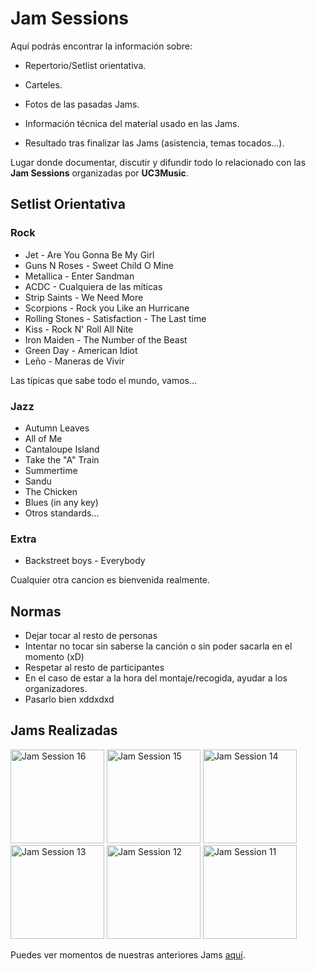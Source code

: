 # Jam Sessions
Aquí podrás encontrar la información sobre:

- Repertorio/Setlist orientativa.

- Carteles.

- Fotos de las pasadas Jams.

- Información técnica del material usado en las Jams.

- Resultado tras finalizar las Jams (asistencia, temas tocados...).

Lugar donde documentar, discutir y difundir todo lo relacionado con las **Jam Sessions** organizadas por **UC3Music**.

## Setlist Orientativa

### Rock
- Jet - Are You Gonna Be My Girl
- Guns N Roses - Sweet Child O Mine
- Metallica - Enter Sandman
- ACDC - Cualquiera de las míticas
- Strip Saints - We Need More
- Scorpions - Rock you Like an Hurricane
- Rolling Stones - Satisfaction - The Last time
- Kiss - Rock N' Roll All Nite
- Iron Maiden - The Number of the Beast
- Green Day - American Idiot
- Leño - Maneras de Vivir

Las típicas que sabe todo el mundo, vamos...

### Jazz
- Autumn Leaves
- All of Me
- Cantaloupe Island
- Take the "A" Train
- Summertime 
- Sandu
- The Chicken
- Blues (in any key)
- Otros standards...

### Extra
- Backstreet boys - Everybody


Cualquier otra cancion es bienvenida realmente.


## Normas
- Dejar tocar al resto de personas
- Intentar no tocar sin saberse la canción o sin poder sacarla en el momento (xD)
- Respetar al resto de participantes
- En el caso de estar a la hora del montaje/recogida, ayudar a los organizadores.
- Pasarlo bien xddxdxd


## Jams Realizadas
<div id="jam-gallery align="left">
         <a href="https://github.com/UC3Music/JamSessions/tree/master/16JamSession"><img src="https://raw.githubusercontent.com/UC3Music/JamSessions/master/16JamSession/JamSession16.png" height="150px" title="Jam Session 16"></a>
         <a href="https://github.com/UC3Music/JamSessions/tree/master/15JamSession"><img src="https://raw.githubusercontent.com/UC3Music/JamSessions/master/15JamSession/JamSession15.png" height="150px" title="Jam Session 15"></a>
         <a href="https://github.com/UC3Music/JamSessions/tree/master/14JamSession"><img src="https://raw.githubusercontent.com/UC3Music/JamSessions/master/14JamSession/JamSession14Purple.png" height="150px" title="Jam Session 14"></a>
         <a href="https://github.com/UC3Music/JamSessions/tree/master/13JamSession"><img src="https://raw.githubusercontent.com/UC3Music/JamSessions/master/13JamSession/JamSession13.png" height="150px" title="Jam Session 13"></a>
         <a href="https://github.com/UC3Music/JamSessions/tree/master/12JamSession"><img src="https://raw.githubusercontent.com/UC3Music/JamSessions/master/12JamSession/JamSession12Web.jpg" height="150px" title="Jam Session 12"></a>
         <a href="https://github.com/UC3Music/JamSessions/tree/master/11JamSession"><img src="https://raw.githubusercontent.com/UC3Music/JamSessions/master/11JamSession/JamSession11.jpg" height="150px" title="Jam Session 11"></a>
</div>

Puedes ver momentos de nuestras anteriores Jams [aquí](https://www.youtube.com/playlist?list=PLlS9yS3Y_XMZbSSsXX0bzaJ5OOofXSwT6).





